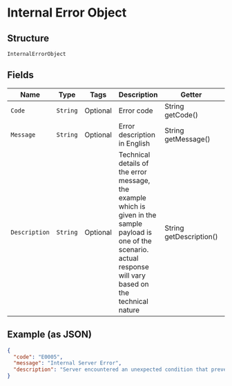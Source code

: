 
# Internal Error Object

## Structure

`InternalErrorObject`

## Fields

| Name | Type | Tags | Description | Getter | Setter |
|  --- | --- | --- | --- | --- | --- |
| `Code` | `String` | Optional | Error code | String getCode() | setCode(String code) |
| `Message` | `String` | Optional | Error description in English | String getMessage() | setMessage(String message) |
| `Description` | `String` | Optional | Technical details of the error message, the example which is given in the sample payload is one of the scenario. actual response will vary based on the technical nature | String getDescription() | setDescription(String description) |

## Example (as JSON)

```json
{
  "code": "E0005",
  "message": "Internal Server Error",
  "description": "Server encountered an unexpected condition that prevented it from fulfilling the request"
}
```


